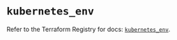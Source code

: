 # `kubernetes_env`

Refer to the Terraform Registry for docs: [`kubernetes_env`](https://registry.terraform.io/providers/hashicorp/kubernetes/2.29.0/docs/resources/env).
